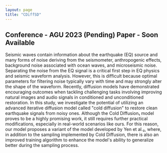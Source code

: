 ```yaml
---
layout: page
title: "CDiffSD"
---
```

Conference - AGU 2023 (Pending)
Paper - Soon Available 
---
Seismic waves contain information about the earthquake (EQ) source and many forms of noise deriving from the seismometer, anthropogenic effects, background noise associated with ocean waves, and microseismic noise. Separating the noise from the EQ signal is a critical first step in EQ physics and seismic waveform analysis. However, this is difficult because optimal parameters for filtering noise typically vary with time and may strongly alter the shape of the waveform. Recently, diffusion models have demonstrated encouraging outcomes when tackling challenging tasks involving improving natural images and audio signals in conditioned and unconditioned restoration. In this study, we investigate the potential of utilizing an advanced iterative diffusion model called "cold diffusion" to restore clean earthquake signals from noisy ones. Although the Cold Diffusion₁ model proves to be a highly promising work, it still requires further practical modifications, especially in real-world scenarios like ours. For this reason, our model proposes a variant of the model developed by Yen et al.₂, where, in addition to the sampling implemented by Cold Diffusion, there is also an improved training algorithm to enhance the model's ability to generalize better during the sampling process.
